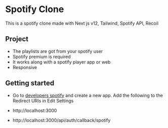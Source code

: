# Spotify Clone

This is a spotify clone made with Next js v12, Tailwind, Spotify API, Recoil

## Project

- The playlists are got from your spotify user
- Spotify premium is required
- It works along with a spotify player app or web
- Responsive

## Getting started

- Go to [developers spotify](https://developer.spotify.com/dashboard) and create a new app. Add the following to the Redirect URIs in Edit Settings

- http://localhost:3000
- http://localhost:3000/api/auth/callback/spotify
